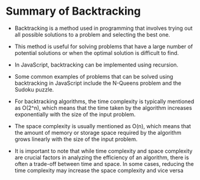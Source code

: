 # Summary of Backtracking
- Backtracking is a method used in programming that involves trying out all possible solutions to a problem and selecting the best one.

- This method is useful for solving problems that have a large number of potential solutions or when the optimal solution is difficult to find.

- In JavaScript, backtracking can be implemented using recursion.

- Some common examples of problems that can be solved using backtracking in JavaScript include the N-Queens problem and the Sudoku puzzle.

- For backtracking algorithms, the time complexity is typically mentioned as O(2^n), which means that the time taken by the algorithm increases exponentially with the size of the input problem.

- The space complexity is usually mentioned as O(n), which means that the amount of memory or storage space required by the algorithm grows linearly with the size of the input problem.

- It is important to note that while time complexity and space complexity are crucial factors in analyzing the efficiency of an algorithm, there is often a trade-off between time and space. In some cases, reducing the time complexity may increase the space complexity and vice versa